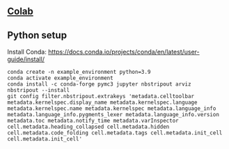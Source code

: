## [Colab](https://colab.research.google.com/drive/1e2gjYbYl9vI1JosuVsvGrucdqNJqM_mf#scrollTo=la0a3fUFKRUE)

## Python setup
Install Conda: https://docs.conda.io/projects/conda/en/latest/user-guide/install/
```
conda create -n example_environment python=3.9
conda activate example_environment
conda install -c conda-forge pymc3 jupyter nbstripout arviz
nbstripout --install
git config filter.nbstripout.extrakeys 'metadata.celltoolbar metadata.kernelspec.display_name metadata.kernelspec.language metadata.kernelspec.name metadata.kernelspec metadata.language_info metadata.language_info.pygments_lexer metadata.language_info.version metadata.toc metadata.notify_time metadata.varInspector cell.metadata.heading_collapsed cell.metadata.hidden cell.metadata.code_folding cell.metadata.tags cell.metadata.init_cell cell.metadata.init_cell'
```
